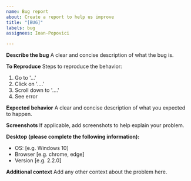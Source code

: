 ```yaml
---
name: Bug report
about: Create a report to help us improve
title: "[BUG]"
labels: bug
assignees: Ioan-Popovici

---
```


**Describe the bug**
A clear and concise description of what the bug is.

**To Reproduce**
Steps to reproduce the behavior:
1. Go to '...'
2. Click on '....'
3. Scroll down to '....'
4. See error

**Expected behavior**
A clear and concise description of what you expected to happen.

**Screenshots**
If applicable, add screenshots to help explain your problem.

**Desktop (please complete the following information):**
 - OS: [e.g. Windows 10]
 - Browser [e.g. chrome, edge]
 - Version [e.g. 2.2.0]

**Additional context**
Add any other context about the problem here.
